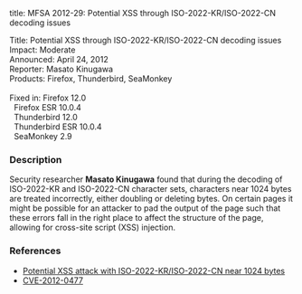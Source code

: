 title: MFSA 2012-29: Potential XSS through ISO-2022-KR/ISO-2022-CN decoding issues

<p>
<span class="label">Title:</span>      Potential XSS through
ISO-2022-KR/ISO-2022-CN decoding issues<br/>
<span class="label">Impact:</span>     Moderate<br/>
<span class="label">Announced:</span>  April 24, 2012<br/>
<span class="label">Reporter:</span>   Masato Kinugawa<br/>
<span class="label">Products:</span>   Firefox, Thunderbird, SeaMonkey<br/>
<br/>
<span class="label">Fixed in:</span>   Firefox 12.0<br/>
<span class="label">&#160;</span>      Firefox ESR 10.0.4<br/>
<span class="label">&#160;</span>      Thunderbird 12.0<br/>
<span class="label">&#160;</span>      Thunderbird ESR 10.0.4<br/>
<span class="label">&#160;</span>      SeaMonkey 2.9<br/>
</p>


<h3>Description</h3>

<p>Security researcher <strong>Masato Kinugawa</strong> found that during the
decoding of ISO-2022-KR and ISO-2022-CN character sets, characters near 1024
bytes are treated incorrectly, either doubling or deleting bytes. On certain
pages it might be possible for an attacker to pad the output of the page such
that these errors fall in the right place to affect the structure of the page,
allowing for cross-site script (XSS) injection.
</p>


<h3>References</h3>

<ul>
  <li><a href="https://bugzilla.mozilla.org/show_bug.cgi?id=718573">
      Potential XSS attack with ISO-2022-KR/ISO-2022-CN near 1024 bytes</a></li>
  <li><a href="http://cve.mitre.org/cgi-bin/cvename.cgi?name=CVE-2012-0477" class="ex-ref">CVE-2012-0477</a></li>
</ul>



